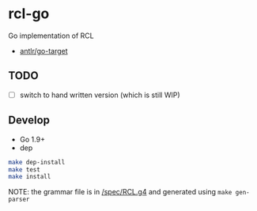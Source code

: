 # rcl-go

Go implementation of RCL

- [antlr/go-target](https://github.com/antlr/antlr4/blob/master/doc/go-target.md)

## TODO

- [ ] switch to hand written version (which is still WIP)

## Develop

- Go 1.9+
- dep

````bash
make dep-install
make test
make install
````

NOTE: the grammar file is in [<project-root>/spec/RCL.g4](../../spec/RCL.g4) and generated using `make gen-parser`